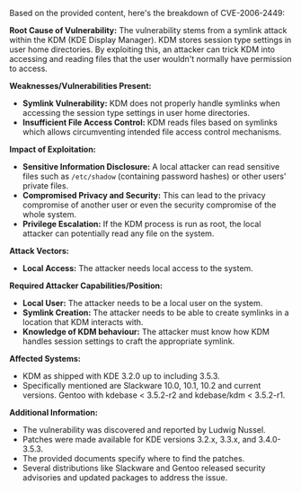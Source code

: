 Based on the provided content, here's the breakdown of CVE-2006-2449:

**Root Cause of Vulnerability:**
The vulnerability stems from a symlink attack within the KDM (KDE Display Manager). KDM stores session type settings in user home directories. By exploiting this, an attacker can trick KDM into accessing and reading files that the user wouldn't normally have permission to access.

**Weaknesses/Vulnerabilities Present:**
- **Symlink Vulnerability:** KDM does not properly handle symlinks when accessing the session type settings in user home directories.
- **Insufficient File Access Control:** KDM reads files based on symlinks which allows circumventing intended file access control mechanisms.

**Impact of Exploitation:**
- **Sensitive Information Disclosure:** A local attacker can read sensitive files such as `/etc/shadow` (containing password hashes) or other users' private files.
- **Compromised Privacy and Security:** This can lead to the privacy compromise of another user or even the security compromise of the whole system.
- **Privilege Escalation:** If the KDM process is run as root, the local attacker can potentially read any file on the system.

**Attack Vectors:**
- **Local Access:** The attacker needs local access to the system.

**Required Attacker Capabilities/Position:**
- **Local User:** The attacker needs to be a local user on the system.
- **Symlink Creation:** The attacker needs to be able to create symlinks in a location that KDM interacts with.
- **Knowledge of KDM behaviour:**  The attacker must know how KDM handles session settings to craft the appropriate symlink.

**Affected Systems:**
- KDM as shipped with KDE 3.2.0 up to including 3.5.3.
- Specifically mentioned are Slackware 10.0, 10.1, 10.2 and current versions. Gentoo with kdebase < 3.5.2-r2 and kdebase/kdm < 3.5.2-r1.

**Additional Information:**
- The vulnerability was discovered and reported by Ludwig Nussel.
- Patches were made available for KDE versions 3.2.x, 3.3.x, and 3.4.0-3.5.3.
- The provided documents specify where to find the patches.
- Several distributions like Slackware and Gentoo released security advisories and updated packages to address the issue.